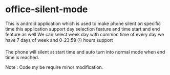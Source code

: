 # office-silent-mode
This is android application which is used to make phone silent on specific time
this application support day selection feature and time start and end feature as well
We can select week day with common time of every day
we have 7 days of week and 0-23:59 🕔 hours support

The phone will silent at start time and auto turn into normal mode when end time is reached.

Note : Code my be require minor modification.
